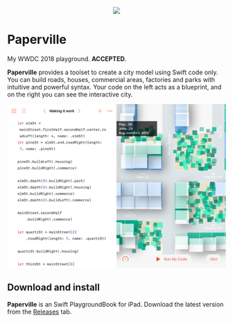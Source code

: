 <p align="center">
  <img src="Contents/PrivateResources/Intro.gif">
</p>

# Paperville

My WWDC 2018 playground. **ACCEPTED**.

**Paperville** provides a toolset to create a city model using Swift code only. You can build roads, houses, commercial areas, factories and parks with intuitive and powerful syntax. Your code on the left acts as a blueprint, and on the right you can see the interactive city.

![overview](Contents/PrivateResources/Overview.jpeg)

## Download and install

**Paperville** is an Swift PlaygroundBook for iPad. Download the latest version from the [Releases](https://github.com/dreymonde/Paperville/releases) tab.